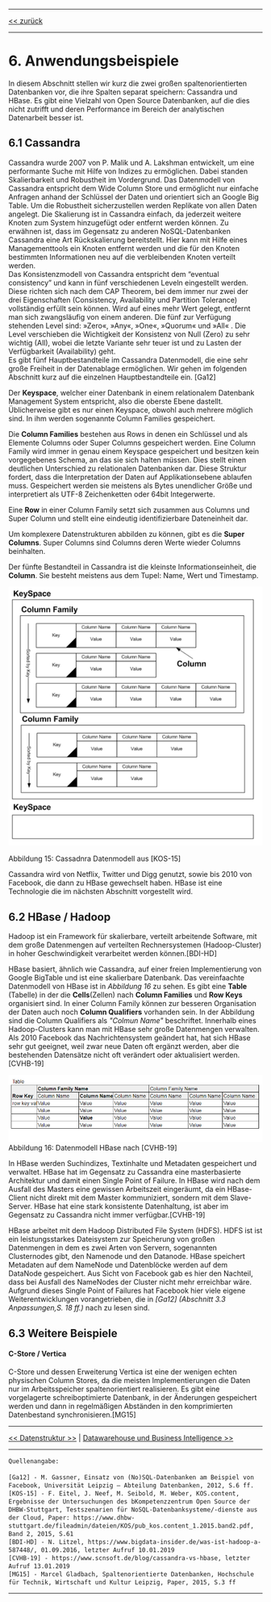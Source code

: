 ***

[<< zurück](02_toc.md)

***

# 6. Anwendungsbeispiele
In diesem Abschnitt stellen wir kurz die zwei großen spaltenorientierten Datenbanken vor, die ihre Spalten separat speichern: Cassandra und HBase. Es gibt eine Vielzahl von Open Source Datenbanken, auf die dies nicht zutrifft und deren Performance im Bereich der analytischen Datenarbeit besser ist.   


## 6.1 Cassandra

Cassandra wurde 2007 von P. Malik und A. Lakshman entwickelt, um eine performante Suche mit Hilfe von Indizes zu ermöglichen. Dabei standen Skalierbarkeit und Robustheit im Vordergrund. Das Datenmodell von Cassandra entspricht dem Wide Column Store und ermöglicht nur einfache Anfragen anhand der Schlüssel der Daten und orientiert sich an Google Big Table. Um die Robustheit sicherzustellen werden Replikate von allen Daten angelegt. Die Skalierung ist in Cassandra einfach, da jederzeit weitere Knoten zum System hinzugefügt oder entfernt werden können. Zu erwähnen ist, dass im Gegensatz zu anderen NoSQL-Datenbanken Cassandra eine Art Rückskalierung bereitstellt. Hier kann mit Hilfe eines Managementtools ein Knoten entfernt werden und die für den Knoten bestimmten Informationen neu auf die verbleibenden Knoten verteilt werden.     
Das Konsistenzmodell von Cassandra entspricht dem “eventual consistency” und kann in fünf verschiedenen Leveln eingestellt werden. Diese richten sich nach dem CAP Theorem, bei dem immer nur zwei der drei Eigenschaften (Consistency, Availability und Partition Tolerance) vollständig erfüllt sein können. Wird auf eines mehr Wert gelegt, entfernt man sich zwangsläufig von einem anderen. Die fünf zur Verfügung stehenden Level sind: »Zero«, »Any«, »One«, »Quorum« und »All« . Die Level verschieben die Wichtigkeit der Konsistenz von Null (Zero) zu sehr wichtig (All), wobei die letzte Variante sehr teuer ist und zu Lasten der Verfügbarkeit (Availability) geht.  
Es gibt fünf Hauptbestandteile im Cassandra Datenmodell, die eine sehr große Freiheit in der Datenablage ermöglichen. Wir gehen im folgenden Abschnitt kurz auf die einzelnen Hauptbestandteile ein. [Ga12]

Der **Keyspace**, welcher einer Datenbank in einem relationalem Datenbank Management System entspricht, also die oberste Ebene dastellt. Üblicherweise gibt es nur einen Keyspace, obwohl auch mehrere möglich sind. In ihm werden sogenannte Column Families gespeichert.

Die **Column Families** bestehen aus Rows in denen ein Schlüssel und als Elemente Columns oder Super Columns gespeichert werden. Eine Column Family wird immer in genau einem Keyspace gespeichert und besitzen kein vorgegebenes Schema, an das sie sich halten müssen. Dies stellt einen deutlichen Unterschied zu relationalen Datenbanken dar. Diese Struktur fordert, dass die Interpretation der Daten auf Applikationsebene ablaufen muss. Gespeichert werden sie meistens als Bytes unendlicher Größe und interpretiert als UTF-8 Zeichenketten oder 64bit Integerwerte.

Eine **Row** in einer Column Family setzt sich zusammen aus Columns und Super Column und stellt eine eindeutig identifizierbare Dateneinheit dar.

Um komplexere Datenstrukturen abbilden zu können, gibt es die **Super Columns**. Super Columns sind Columns deren Werte wieder Columns beinhalten.

Der fünfte Bestandteil in Cassandra ist die kleinste Informationseinheit, die **Column**. Sie besteht meistens aus dem Tupel: Name, Wert und Timestamp.


![Cassadnra DatenModell](files/CassandraDatenModell.PNG)

Abbildung 15: Cassadnra Datenmodell aus [KOS-15] </br>


Cassandra wird von Netflix, Twitter und Digg genutzt, sowie bis 2010 von Facebook, die dann zu HBase gewechselt haben. HBase ist eine Technologie die im nächsten Abschnitt vorgestellt wird.

## 6.2 HBase / Hadoop

Hadoop ist ein Framework für skalierbare, verteilt arbeitende Software, mit dem große Datenmengen auf verteilten Rechnersystemen (Hadoop-Cluster) in hoher Geschwindigkeit verarbeitet werden können.[BDI-HD] 

HBase basiert, ähnlich wie Cassandra, auf einer freien Implementierung von Google BigTable und ist eine skalierbare Datenbank. Das vereinfaachte Datenmodell von HBase ist in _Abbildung 16_ zu sehen. Es gibt eine **Table** (Tabelle) in der die **Cells**(Zellen) nach **Column Families** und **Row Keys** organisiert sind. In einer Column Family können zur besseren Organisation der Daten auch noch **Column Qualifiers** vorhanden sein. In der Abbildung sind die Column Qualifiers als _"Colmun Name"_ beschriftet. Innerhalb eines Hadoop-Clusters kann man mit HBase sehr große Datenmengen verwalten. Als 2010 Facebook das Nachrichtensystem geändert hat, hat sich HBase sehr gut geeignet, weil zwar neue Daten oft ergänzt werden, aber die bestehenden Datensätze nicht oft verändert oder aktualisiert werden.[CVHB-19]

![HBase DatenModell](files/HBase.PNG)
Abbildung 16: Datenmodell HBase nach [CVHB-19]

In HBase werden Suchindizes, Textinhalte und Metadaten gespeichert und verwaltet. HBase hat im Gegensatz zu Cassandra eine masterbasierte Architektur und damit einen Single Point of Failure. In HBase wird nach dem Ausfall des Masters eine gewissen Arbeitszeit eingeräumt, da ein HBase-Client nicht direkt mit dem Master kommuniziert, sondern mit dem Slave-Server. HBase hat eine stark konsistente Datenhaltung, ist aber im Gegensatz zu Cassandra nicht immer verfügbar.[CVHB-19]
 
HBase arbeitet mit dem Hadoop Distributed File System (HDFS). HDFS ist ist ein leistungsstarkes Dateisystem zur Speicherung von großen Datenmengen in dem es zwei Arten von Servern, sogenannten Clusternodes gibt, 
den Namenode und den Datanode. HBase speichert Metadaten auf dem NameNode und Datenblöcke werden auf dem DataNode gespeichert. Aus Sicht von Facebook gab es hier den Nachteil, dass bei Ausfall des NameNodes der Cluster nicht mehr erreichbar wäre. Aufgrund dieses Single Point of Failures hat Facebook hier viele eigene Weiterentwicklungen vorangetrieben, die in _[Ga12] (Abschnitt 3.3 Anpassungen,S. 18 ff.)_ nach zu lesen sind.




## 6.3 Weitere Beispiele

#### C-Store / Vertica

C-Store und dessen Erweiterung Vertica ist eine der wenigen echten physischen Column Stores, da die meisten Implementierungen die Daten nur im Arbeitsspeicher spaltenorientiert realisieren.
Es gibt eine vorgelagerte schreiboptimierte Datenbank, in der Änderungen gespeichert werden und dann in regelmäßigen Abständen in den komprimierten Datenbestand synchronisieren.[MG15]


***

[<< Datenstruktur >>](07-3_normalized_data_structure.md) | [Datawarehouse und Business Intelligence >>](09_data_warehouse.md)

***

```
Quellenangabe:

[Ga12] - M. Gassner, Einsatz von (No)SQL-Datenbanken am Beispiel von Facebook, Universität Leipzig – Abteilung Datenbanken, 2012, S.6 ff.  
[KOS-15] - F. Eitel, J. Neef, M. Seibold, M. Weber, KOS.content, Ergebnisse der Untersuchungen des bKompetenzzentrum Open Source der DHBW-Stuttgart, Testszenarien für NoSQL-Datenbanksysteme/-dienste aus der Cloud, Paper: https://www.dhbw-stuttgart.de/fileadmin/dateien/KOS/pub_kos.content_1.2015.band2.pdf, Band 2, 2015, S.61
[BDI-HD] - N. Litzel, https://www.bigdata-insider.de/was-ist-hadoop-a-587448/, 01.09.2016, letzter Aufruf 10.01.2019
[CVHB-19] - https://www.scnsoft.de/blog/cassandra-vs-hbase, letzter Aufruf 13.01.2019
[MG15] - Marcel Gladbach, Spaltenorientierte Datenbanken, Hochschule für Technik, Wirtschaft und Kultur Leipzig, Paper, 2015, S.3 ff

```

***